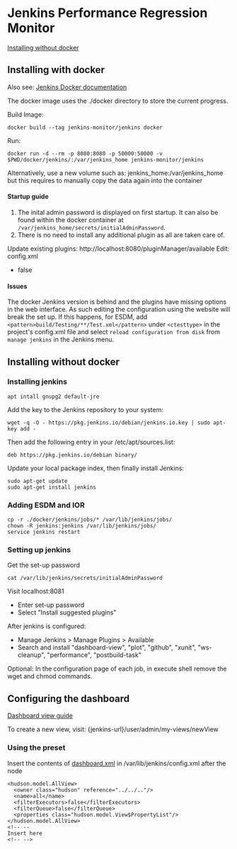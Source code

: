 # Jenkins Performance Regression Monitor

 [Installing without docker](#installing-without-docker)

## Installing with docker
Also see: [Jenkins Docker documentation]( https://github.com/jenkinsci/docker)

The docker image uses the ./docker directory to store the current progress.

Build Image:
```
docker build --tag jenkins-monitor/jenkins docker
```
Run:
```
docker run -d --rm -p 8080:8080 -p 50000:50000 -v $PWD/docker/jenkins/:/var/jenkins_home jenkins-monitor/jenkins
```
Alternatively, use a new volume such as: jenkins_home:/var/jenkins_home but this requires to manually copy the data again into the container

#### Startup guide
1. The inital admin password is displayed on first startup. It can also be found within the docker container at ```/var/jenkins_home/secrets/initialAdminPassword```.
2. There is no need to install any additional plugin as all are taken care of.

  Update existing plugins:
  http://localhost:8080/pluginManager/available
    Edit: config.xml
   - <denyAnonymousReadAccess>false</denyAnonymousReadAccess>


#### Issues
The docker Jenkins version is behind and the plugins have missing options in the web interface. As such editing the configuration using the website will break the set up. If  this happens, for ESDM, add ```<pattern>build/Testing/**/Test.xml</pattern>``` under ```<ctesttype>``` in the project's config.xml file and select ```reload configuration from disk``` from ```manage jenkins``` in the Jenkins menu.


## Installing without docker
### Installing jenkins
```
apt intall gnupg2 default-jre
```
Add the key to the Jenkins repository to your system:
```
wget -q -O - https://pkg.jenkins.io/debian/jenkins.io.key | sudo apt-key add -
```
Then add the following entry in your /etc/apt/sources.list:
```
deb https://pkg.jenkins.io/debian binary/
```
Update your local package index, then finally install Jenkins:
```
sudo apt-get update
sudo apt-get install jenkins
```

### Adding ESDM and IOR
```
cp -r ./docker/jenkins/jobs/* /var/lib/jenkins/jobs/
chown -R jenkins:jenkins /var/lib/jenkins/jobs/
service jenkins restart
```
### Setting up jenkins
Get the set-up password
```
cat /var/lib/jenkins/secrets/initialAdminPassword
```
Visit localhost:8081
 * Enter set-up password
 * Select "Install suggested plugins"

After jenkins is configured:
 * Manage Jenkins > Manage Plugins > Available
 * Search and install "dashboard-view", "plot", "github", "xunit", "ws-cleanup", "performance", "postbuild-task"

Optional:
In the configuration page of each job, in execute shell remove the wget and chmod commands.

## Configuring the dashboard

[Dashboard view guide]( https://wiki.jenkins.io/display/JENKINS/Dashboard+View)

To create a new view, visit: {jenkins-url}/user/admin/my-views/newView

### Using the preset
Insert the contents of [dashboard.xml](dashboard.xml) in /var/lib/jenkins/config.xml after the node
```
<hudson.model.AllView>
  <owner class="hudson" reference="../../.."/>
  <name>all</name>
  <filterExecutors>false</filterExecutors>
  <filterQueue>false</filterQueue>
  <properties class="hudson.model.View$PropertyList"/>
</hudson.model.AllView>
<!-- --
Insert here
<!-- -->
```
